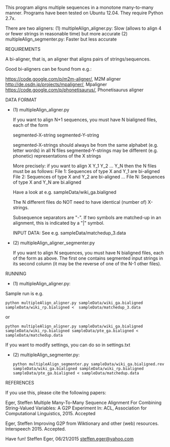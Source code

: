 This program aligns multiple sequences in a monotone many-to-many manner. 
Programs have been tested on Ubuntu 12.04. They require Python 2.7x.

There are two aligners:
  (1) multipleAlign_aligner.py: Slow (allows to align 4 or fewer strings in reasonable time) but more accurate
  (2) multipleAlign_segmenter.py: Faster but less accurate


REQUIREMENTS

  A bi-aligner, that is, an aligner that aligns pairs of strings/sequences.

  Good bi-aligners can be found from e.g.:

  https://code.google.com/p/m2m-aligner/, M2M aligner
  http://de.osdn.jp/projects/mpaligner/, Mpaligner
  https://code.google.com/p/phonetisaurus/, Phonetisaurus aligner

DATA FORMAT

  * (1) multipleAlign_aligner.py

    If you want to align N+1 sequences, you must have N bialigned files, each of the form 

    segmented-X-string   segmented-Y-string

    segmented-X-strings should always be from the same alphabet (e.g. letter words) in all N files
    segmented-Y-strings may be different (e.g. phonetic) representations of the X strings

    More precisely: if you want to align X Y_1 Y_2 ... Y_N
    then the N files must be as follows: 
    File 1: Sequences of type X and Y_1 are bi-aligned
    File 2: Sequences of type X and Y_2 are bi-aligned
    ...
    File N: Sequences of type X and Y_N are bi.aligned

    Have a look at e.g. sampleData/wiki_ga.bialigned 

    The N different files do NOT need to have identical (number of) X-strings.

    Subsequence separators are "-". If two symbols are matched-up in an alignment, 
    this is indicated by a "|" symbol. 

    INPUT DATA: See e.g. sampleData/matchedup_3.data 

  * (2) multipleAlign_aligner_segmenter.py

    If you want to align N sequences, you must have N bialigned files, each of the form as above. 
    The first one contains segmented input strings in its second column (it may be the reverse of one of the N-1 other files). 
  

RUNNING

  * (1) multipleAlign_aligner.py:

  Sample run is e.g.

  	python multipleAlign_aligner.py sampleData/wiki_ga.bialigned sampleData/wiki_rp.bialigned <  sampleData/matchedup_3.data

  or 

  	python multipleAlign_aligner.py sampleData/wiki_ga.bialigned sampleData/wiki_rp.bialigned sampleData/pte_ga.bialigned < sampleData/matchedup.data 

  If you want to modify settings, you can do so in settings.txt


  * (2) multipleAlign_segmenter.py: 

      	python multipleAlign_segmenter.py sampleData/wiki_ga.bialigned.rev sampleData/wiki_ga.bialigned sampleData/wiki_rp.bialigned sampleData/pte_ga.bialigned < sampleData/matchedup.data

  
REFERENCES

  If you use this, please cite the following papers:

  Eger, Steffen
  Multiple Many-To-Many Sequence Alignment For Combining String-Valued Variables: A G2P Experiment
  In: ACL, Association for Computational Linguistics, 2015. Accepted 


  Eger, Steffen
  Improving G2P from Wiktionary and other (web) resources.
  Interspeech 2015. Accepted.


Have fun!
Steffen Eger, 06/21/2015
steffen.eger@yahoo.com
